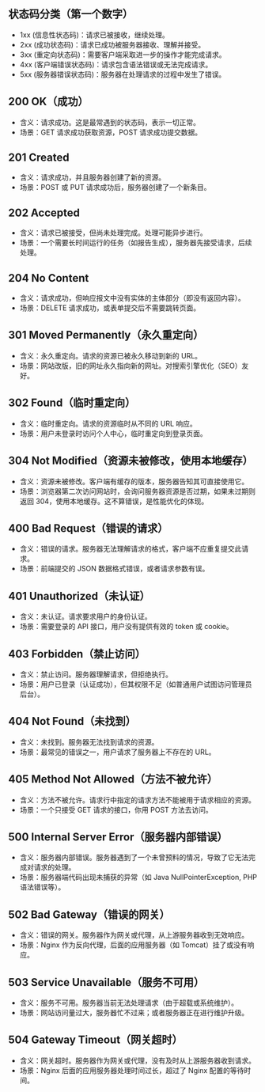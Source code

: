 ## 状态码分类（第一个数字）

- 1xx (信息性状态码)：请求已被接收，继续处理。
- 2xx (成功状态码)：请求已成功被服务器接收、理解并接受。
- 3xx (重定向状态码)：需要客户端采取进一步的操作才能完成请求。
- 4xx (客户端错误状态码)：请求包含语法错误或无法完成请求。
- 5xx (服务器错误状态码)：服务器在处理请求的过程中发生了错误。

## 200 OK（成功）

- 含义：请求成功。这是最常遇到的状态码，表示一切正常。
- 场景：GET 请求成功获取资源，POST 请求成功提交数据。

## 201 Created

- 含义：请求成功，并且服务器创建了新的资源。
- 场景：POST 或 PUT 请求成功后，服务器创建了一个新条目。

## 202 Accepted

- 含义：请求已被接受，但尚未处理完成。处理可能异步进行。
- 场景：一个需要长时间运行的任务（如报告生成），服务器先接受请求，后续处理。

## 204 No Content

- 含义：请求成功，但响应报文中没有实体的主体部分（即没有返回内容）。
- 场景：DELETE 请求成功，或表单提交后不需要跳转页面。

## 301 Moved Permanently（永久重定向）

- 含义：永久重定向。请求的资源已被永久移动到新的 URL。
- 场景：网站改版，旧的网址永久指向新的网址。对搜索引擎优化（SEO）友好。

## 302 Found（临时重定向）

- 含义：临时重定向。请求的资源临时从不同的 URL 响应。
- 场景：用户未登录时访问个人中心，临时重定向到登录页面。

## 304 Not Modified（资源未被修改，使用本地缓存）

- 含义：资源未被修改。客户端有缓存的版本，服务器告知其可直接使用它。
- 场景：浏览器第二次访问网站时，会询问服务器资源是否过期，如果未过期则返回 304，使用本地缓存。这不算错误，是性能优化的体现。

## 400 Bad Request（错误的请求）

- 含义：错误的请求。服务器无法理解请求的格式，客户端不应重复提交此请求。
- 场景：前端提交的 JSON 数据格式错误，或者请求参数有误。

## 401 Unauthorized（未认证）

- 含义：未认证。请求要求用户的身份认证。
- 场景：需要登录的 API 接口，用户没有提供有效的 token 或 cookie。

## 403 Forbidden（禁止访问）

- 含义：禁止访问。服务器理解请求，但拒绝执行。
- 场景：用户已登录（认证成功），但其权限不足（如普通用户试图访问管理员后台）。

## 404 Not Found（未找到）

- 含义：未找到。服务器无法找到请求的资源。
- 场景：最常见的错误之一，用户请求了服务器上不存在的 URL。

## 405 Method Not Allowed（方法不被允许）

- 含义：方法不被允许。请求行中指定的请求方法不能被用于请求相应的资源。
- 场景：一个只接受 GET 请求的接口，你用 POST 方法去访问。

## 500 Internal Server Error（服务器内部错误）

- 含义：服务器内部错误。服务器遇到了一个未曾预料的情况，导致了它无法完成对请求的处理。
- 场景：服务器端代码出现未捕获的异常（如 Java NullPointerException, PHP 语法错误等）。

## 502 Bad Gateway（错误的网关）

- 含义：错误的网关。服务器作为网关或代理，从上游服务器收到无效响应。
- 场景：Nginx 作为反向代理，后面的应用服务器（如 Tomcat）挂了或没有响应。

## 503 Service Unavailable（服务不可用）

- 含义：服务不可用。服务器当前无法处理请求（由于超载或系统维护）。
- 场景：网站访问量过大，服务器忙不过来；或者服务器正在进行维护升级。

## 504 Gateway Timeout（网关超时）

- 含义：网关超时。服务器作为网关或代理，没有及时从上游服务器收到请求。
- 场景：Nginx 后面的应用服务器处理时间过长，超过了 Nginx 配置的等待时间。
